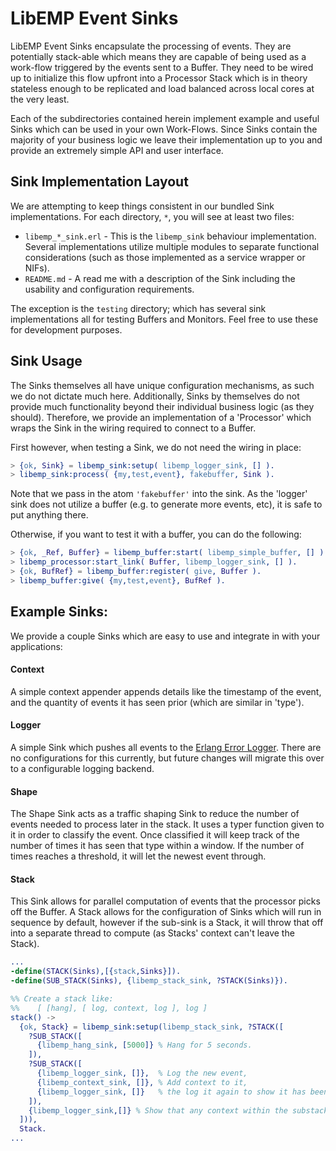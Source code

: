 # LibEMP Event Sinks

LibEMP Event Sinks encapsulate the processing of events. They are potentially
stack-able which means they are capable of being used as a work-flow triggered
by the events sent to a Buffer. They need to be wired up to initialize this
flow upfront into a Processor Stack which is in theory stateless enough to be
replicated and load balanced across local cores at the very least.

Each of the subdirectories contained herein implement example and useful Sinks
which can be used in your own Work-Flows. Since Sinks contain the majority of
your business logic we leave their implementation up to you and provide an
extremely simple API and user interface.

## Sink Implementation Layout

We are attempting to keep things consistent in our bundled Sink implementations.
For each directory, `*`, you will see at least two files:

* `libemp_*_sink.erl` - This is the `libemp_sink` behaviour implementation.
    Several implementations utilize multiple modules to separate functional
    considerations (such as those implemented as a service wrapper or NIFs).
* `README.md` - A read me with a description of the Sink including the usability
    and configuration requirements.

The exception is the `testing` directory; which has several sink implementations
all for testing Buffers and Monitors. Feel free to use these for development
purposes.

## Sink Usage

The Sinks themselves all have unique configuration mechanisms, as such we do not
dictate much here. Additionally, Sinks by themselves do not provide much
functionality beyond their individual business logic (as they should).
Therefore, we provide an implementation of a 'Processor' which wraps the Sink
in the wiring required to connect to a Buffer.

First however, when testing a Sink, we do not need the wiring in place:

```erlang
> {ok, Sink} = libemp_sink:setup( libemp_logger_sink, [] ).
> libemp_sink:process( {my,test,event}, fakebuffer, Sink ).
```

Note that we pass in the atom `'fakebuffer'` into the sink. As the 'logger' sink
does not utilize a buffer (e.g. to generate more events, etc), it is safe to
put anything there.

Otherwise, if you want to test it with a buffer, you can do the following:

```erlang
> {ok, _Ref, Buffer} = libemp_buffer:start( libemp_simple_buffer, [] ).
> libemp_processor:start_link( Buffer, libemp_logger_sink, [] ).
> {ok, BufRef} = libemp_buffer:register( give, Buffer ).
> libemp_buffer:give( {my,test,event}, BufRef ).
```

## Example Sinks:

We provide a couple Sinks which are easy to use and integrate in with your
applications:

#### Context

A simple context appender appends details like the timestamp of the event, and
the quantity of events it has seen prior (which are similar in 'type').

#### Logger

A simple Sink which pushes all events to the
[Erlang Error Logger](http://www.erlang.org/doc/man/error_logger.html). There
are no configurations for this currently, but future changes will migrate this
over to a configurable logging backend.

#### Shape

The Shape Sink acts as a traffic shaping Sink to reduce the number of
events needed to process later in the stack. It uses a typer function
given to it in order to classify the event. Once classified it will
keep track of the number of times it has seen that type within a window.
If the number of times reaches a threshold, it will let the newest
event through.

#### Stack

This Sink allows for parallel computation of events that the processor picks off
the Buffer. A Stack allows for the configuration of Sinks which will run in
sequence by default, however if the sub-sink is a Stack, it will throw that off
into a separate thread to compute (as Stacks' context can't leave the Stack).

```erlang
...
-define(STACK(Sinks),[{stack,Sinks}]).
-define(SUB_STACK(Sinks), {libemp_stack_sink, ?STACK(Sinks)}).

%% Create a stack like:
%%    [ [hang], [ log, context, log ], log ]
stack() ->
  {ok, Stack} = libemp_sink:setup(libemp_stack_sink, ?STACK([
    ?SUB_STACK([
      {libemp_hang_sink, [5000]} % Hang for 5 seconds.
    ]),
    ?SUB_STACK([
      {libemp_logger_sink, []},  % Log the new event,
      {libemp_context_sink, []}, % Add context to it,
      {libemp_logger_sink, []}   % the log it again to show it has been updated.
    ]),
    {libemp_logger_sink,[]} % Show that any context within the substack is lost.
  ])),
  Stack.
...
```